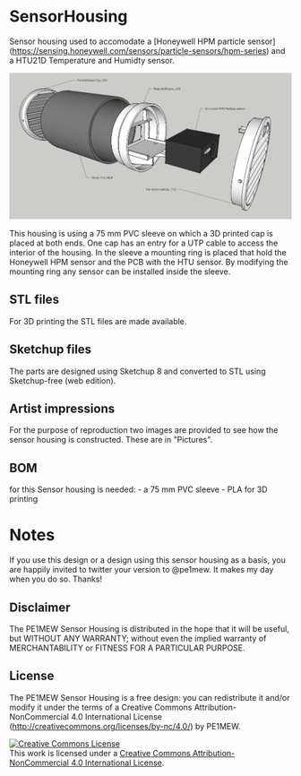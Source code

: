 # SensorHousing
Sensor housing used to accomodate a [Honeywell HPM particle sensor] (https://sensing.honeywell.com/sensors/particle-sensors/hpm-series) and a HTU21D Temperature and Humidty sensor.

![Exploded view of the PE1MEW Sensor Housing](Pictures/ParicleSensorSensorHolder_ArtistImpression_001.png
 "Exploded view of the PE1MEW Sensor Housing")
 
This housing is using a 75 mm PVC sleeve on which a 3D printed cap is placed at both ends. 
One cap has an entry for a UTP cable to access the interior of the housing. In the sleeve a mounting ring is placed that hold the Honeywell HPM sensor and the PCB with the HTU sensor. By modifying the mounting ring any sensor can be installed inside the sleeve.

## STL files
For 3D printing the STL files are made available.

## Sketchup files
The parts are designed using Sketchup 8 and converted to STL using Sketchup-free (web edition). 

## Artist impressions
For the purpose of reproduction two images are provided to see how the sensor housing is constructed. These are in "Pictures".

## BOM
for this Sensor housing is needed:
    - a 75 mm PVC sleeve
    - PLA for 3D printing

# Notes
If you use this design or a design using this sensor housing as a basis, you are happily invited to twitter your version to @pe1mew. It makes my day when you do so. Thanks!
    
## Disclaimer
The PE1MEW Sensor Housing is distributed in the hope that it will be useful, but WITHOUT ANY WARRANTY; without even the implied warranty of MERCHANTABILITY or FITNESS FOR A PARTICULAR PURPOSE.
  
## License
The PE1MEW Sensor Housing is a free design: 
you can redistribute it and/or modify it under the terms of a Creative Commons Attribution-NonCommercial 4.0 International License (http://creativecommons.org/licenses/by-nc/4.0/) by PE1MEW.

<a rel="license" href="http://creativecommons.org/licenses/by-nc/4.0/"><img alt="Creative Commons License" style="border-width:0" src="https://i.creativecommons.org/l/by-nc/4.0/88x31.png" /></a><br />This work is licensed under a <a rel="license" href="http://creativecommons.org/licenses/by-nc/4.0/">Creative Commons Attribution-NonCommercial 4.0 International License</a>.
